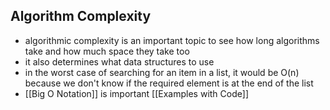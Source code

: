## Algorithm Complexity

- algorithmic complexity is an important topic to see how long algorithms take and how much space they take too 
- it also determines what data structures to use 
- in the worst case of searching for an item in a list, it would be O(n) because we don't know if the required element is at the end of the list
- [[Big O Notation]] is important
[[Examples with Code]]